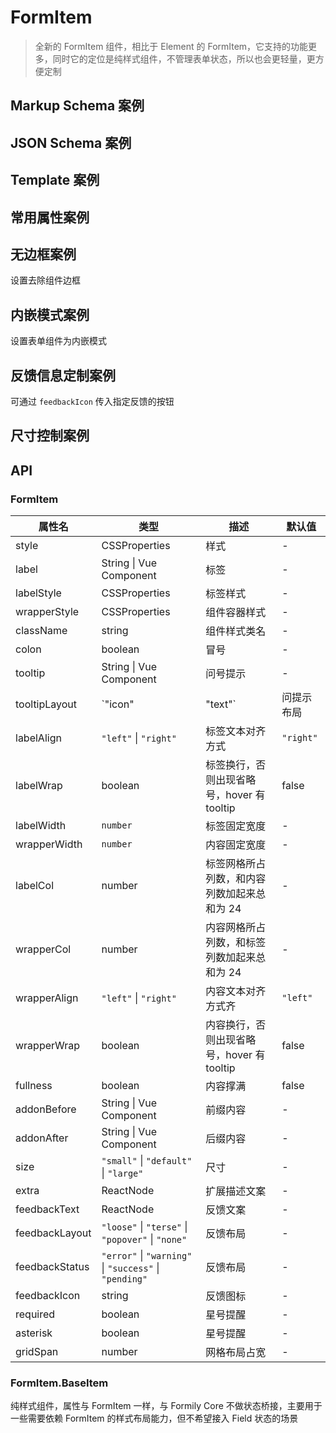 # FormItem

> 全新的 FormItem 组件，相比于 Element 的 FormItem，它支持的功能更多，同时它的定位是纯样式组件，不管理表单状态，所以也会更轻量，更方便定制

## Markup Schema 案例

<dumi-previewer demoPath="guide/form-item/markup-schema" />

## JSON Schema 案例

<dumi-previewer demoPath="guide/form-item/json-schema" />

## Template 案例

<dumi-previewer demoPath="guide/form-item/template" />

## 常用属性案例

<dumi-previewer demoPath="guide/form-item/common" />

## 无边框案例

设置去除组件边框

<dumi-previewer demoPath="guide/form-item/bordered-none" />

## 内嵌模式案例

设置表单组件为内嵌模式

<dumi-previewer demoPath="guide/form-item/inset" />

## 反馈信息定制案例

可通过 `feedbackIcon` 传入指定反馈的按钮

<dumi-previewer demoPath="guide/form-item/feedback" />

## 尺寸控制案例

<dumi-previewer demoPath="guide/form-item/size" />

## API

### FormItem

| 属性名         | 类型                             | 描述                          | 默认值     |
| -------------- | ------------------------------------------------------ | ------------------------------------------- | ---------- |
| style          | CSSProperties                                          | 样式                                        | -          |
| label          | String \| Vue Component                                | 标签                                        | -          |
| labelStyle     | CSSProperties                                          | 标签样式                                    | -          |
| wrapperStyle   | CSSProperties                                          | 组件容器样式                                | -          |
| className      | string                                                 | 组件样式类名                                | -          |
| colon          | boolean                                                | 冒号                                        | -          |
| tooltip        | String \| Vue Component                                | 问号提示                                    | -          |
| tooltipLayout  | `"icon"                                                | "text"`                                     | 问提示布局 | `"icon"` |
| labelAlign     | `"left"` \| `"right"`                                  | 标签文本对齐方式                            | `"right"`  |
| labelWrap      | boolean                                                | 标签换⾏，否则出现省略号，hover 有 tooltip  | false      |
| labelWidth     | `number`                                               | 标签固定宽度                                | -          |
| wrapperWidth   | `number`                                               | 内容固定宽度                                | -          |
| labelCol       | number                                                 | 标签⽹格所占列数，和内容列数加起来总和为 24 | -          |
| wrapperCol     | number                                                 | 内容⽹格所占列数，和标签列数加起来总和为 24 | -          |
| wrapperAlign   | `"left"` \| `"right"`                                  | 内容文本对齐方式⻬                          | `"left"`   |
| wrapperWrap    | boolean                                                | 内容换⾏，否则出现省略号，hover 有 tooltip  | false      |
| fullness       | boolean                                                | 内容撑满                                    | false      |
| addonBefore    | String \| Vue Component                                | 前缀内容                                    | -          |
| addonAfter     | String \| Vue Component                                | 后缀内容                                    | -          |
| size           | `"small"` \| `"default"` \| `"large"`                  | 尺⼨                                        | -          |
| extra          | ReactNode                                              | 扩展描述⽂案                                | -          |
| feedbackText   | ReactNode                                              | 反馈⽂案                                    | -          |
| feedbackLayout | `"loose"` \| `"terse"` \| `"popover"` \| `"none"`      | 反馈布局                                    | -          |
| feedbackStatus | `"error"` \| `"warning"` \| `"success"` \| `"pending"` | 反馈布局                                    | -          |
| feedbackIcon   | string                                                 | 反馈图标                                    | -          |
| required       | boolean                                                | 星号提醒                                    | -          |
| asterisk       | boolean                                                | 星号提醒                                    | -          |
| gridSpan       | number                                                 | ⽹格布局占宽                                | -          |

### FormItem.BaseItem

纯样式组件，属性与 FormItem 一样，与 Formily Core 不做状态桥接，主要用于一些需要依赖 FormItem 的样式布局能力，但不希望接入 Field 状态的场景
